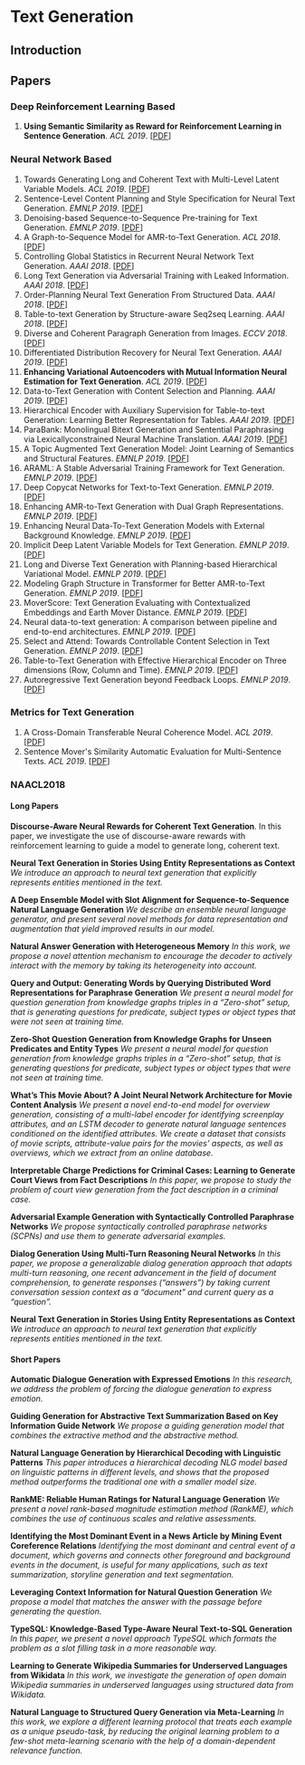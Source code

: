 # Text Generation
## Introduction

## Papers
### Deep Reinforcement Learning Based
1. **Using Semantic Similarity as Reward for Reinforcement Learning in Sentence Generation**. *ACL 2019*. [[PDF](https://pdfs.semanticscholar.org/6a53/a38e1b160ab70f4a0f84ceff906ac84d9b12.pdf)]

### Neural Network Based
1. Towards Generating Long and Coherent Text with Multi-Level Latent Variable Models. *ACL 2019*. [[PDF](https://arxiv.org/pdf/1902.00154)]
2. Sentence-Level Content Planning and Style Specification for Neural Text Generation. *EMNLP 2019*. [[PDF](https://arxiv.org/pdf/1909.00734)]
3. Denoising-based Sequence-to-Sequence Pre-training for Text Generation. *EMNLP 2019*. [[PDF](https://arxiv.org/pdf/1908.08206)]
4. A Graph-to-Sequence Model for AMR-to-Text Generation. *ACL 2018*. [[PDF](https://arxiv.org/pdf/1805.02473)]
5. Controlling Global Statistics in Recurrent Neural Network Text Generation. *AAAI 2018*. [[PDF](https://www.aaai.org/ocs/index.php/AAAI/AAAI18/paper/download/16961/16085)]
6. Long Text Generation via Adversarial Training with Leaked Information. *AAAI 2018*. [[PDF](https://www.aaai.org/ocs/index.php/AAAI/AAAI18/paper/viewPDFInterstitial/16360/16061)]
7. Order-Planning Neural Text Generation From Structured Data. *AAAI 2018*. [[PDF](https://www.aaai.org/ocs/index.php/AAAI/AAAI18/paper/download/16203/16095)]
8. Table-to-text Generation by Structure-aware Seq2seq Learning. *AAAI 2018*. [[PDF](https://www.aaai.org/ocs/index.php/AAAI/AAAI18/paper/viewPDFInterstitial/16599/16019)]
9. Diverse and Coherent Paragraph Generation from Images. *ECCV 2018*. [[PDF]( https://eccv2018.org/openaccess/content_ECCV_2018/papers/Moitreya_Chatterjee_Diverse_and_Coherent_ECCV_2018_paper.pdf )]
10. Differentiated Distribution Recovery for Neural Text Generation. *AAAI 2019*. [[PDF]()]
11. **Enhancing Variational Autoencoders with Mutual Information Neural Estimation for Text Generation**. *ACL 2019*. [[PDF](https://www.aclweb.org/anthology/D19-1416.pdf)]
12. Data-to-Text Generation with Content Selection and Planning. *AAAI 2019*. [[PDF](https://wvvw.aaai.org/ojs/index.php/AAAI/article/download/4668/4546)]
13. Hierarchical Encoder with Auxiliary Supervision for Table-to-text Generation: Learning Better Representation for Tables. *AAAI 2019*. [[PDF]()]
14. ParaBank: Monolingual Bitext Generation and Sentential Paraphrasing via Lexicallyconstrained Neural Machine Translation. *AAAI 2019*. [[PDF]()]
15. A Topic Augmented Text Generation Model: Joint Learning of Semantics and Structural Features. *EMNLP 2019*. [[PDF]()]
16. ARAML: A Stable Adversarial Training Framework for Text Generation. *EMNLP 2019*. [[PDF]()]
17. Deep Copycat Networks for Text-to-Text Generation. *EMNLP 2019*. [[PDF]()]
18. Enhancing AMR-to-Text Generation with Dual Graph Representations. *EMNLP 2019*. [[PDF]()]
19. Enhancing Neural Data-To-Text Generation Models with External Background Knowledge. *EMNLP 2019*. [[PDF]()]
20. Implicit Deep Latent Variable Models for Text Generation. *EMNLP 2019*. [[PDF]()]
21. Long and Diverse Text Generation with Planning-based Hierarchical Variational Model. *EMNLP 2019*. [[PDF]()]
22. Modeling Graph Structure in Transformer for Better AMR-to-Text Generation. *EMNLP 2019*. [[PDF]()]
23. MoverScore: Text Generation Evaluating with Contextualized Embeddings and Earth Mover Distance. *EMNLP 2019*. [[PDF]()]
24. Neural data-to-text generation: A comparison between pipeline and end-to-end architectures. *EMNLP 2019*. [[PDF]()]
25. Select and Attend: Towards Controllable Content Selection in Text Generation. *EMNLP 2019*. [[PDF]()]
26. Table-to-Text Generation with Effective Hierarchical Encoder on Three dimensions (Row, Column and Time). *EMNLP 2019*. [[PDF]()]
27. Autoregressive Text Generation beyond Feedback Loops. *EMNLP 2019*. [[PDF](https://arxiv.org/pdf/1908.11658)]



### Metrics for Text Generation
1. A Cross-Domain Transferable Neural Coherence Model. *ACL 2019*. [[PDF](https://arxiv.org/pdf/1905.11912)]
2. Sentence Mover's Similarity Automatic Evaluation for Multi-Sentence Texts. *ACL 2019*. [[PDF](https://pdfs.semanticscholar.org/7164/b4cb89b268dd4887fc029488393c4c249306.pdf)]

### NAACL2018
#### Long Papers
**Discourse-Aware Neural Rewards for Coherent Text Generation**.
In this paper, we investigate the use of discourse-aware rewards with reinforcement learning to guide a model to generate long, coherent text.

**Neural Text Generation in Stories Using Entity Representations as Context**
*We introduce an approach to neural text generation that explicitly represents entities mentioned in the text.*

**A Deep Ensemble Model with Slot Alignment for Sequence-to-Sequence Natural Language Generation**
*We describe an ensemble neural language generator, and present several novel methods for data representation and augmentation that yield improved results in our model.*

**Natural Answer Generation with Heterogeneous Memory**
*In this work, we propose a novel attention mechanism to encourage the decoder to actively interact with the memory by taking its heterogeneity into account.*

**Query and Output: Generating Words by Querying Distributed Word Representations for Paraphrase Generation**
*We present a neural model for question generation from knowledge graphs triples in a “Zero-shot” setup, that is generating questions for predicate, subject types or object types that were not seen at training time.*

**Zero-Shot Question Generation from Knowledge Graphs for Unseen Predicates and Entity Types**
*We present a neural model for question generation from knowledge graphs triples in a “Zero-shot” setup, that is generating questions for predicate, subject types or object types that were not seen at training time.*

**What’s This Movie About? A Joint Neural Network Architecture for Movie Content Analysis**
*We present a novel end-to-end model for overview generation, consisting of a multi-label encoder for identifying screenplay attributes, and an LSTM decoder to generate natural language sentences conditioned on the identified attributes. We create a dataset that consists of movie scripts, attribute-value pairs for the movies’ aspects, as well as overviews, which we extract from an online database.*

**Interpretable Charge Predictions for Criminal Cases: Learning to Generate Court Views from Fact Descriptions**
*In this paper, we propose to study the problem of court view generation from the fact description in a criminal case.*

**Adversarial Example Generation with Syntactically Controlled Paraphrase Networks**
*We propose syntactically controlled paraphrase networks (SCPNs) and use them to generate adversarial examples.*

**Dialog Generation Using Multi-Turn Reasoning Neural Networks**
*In this paper, we propose a generalizable dialog generation approach that adapts multi-turn reasoning, one recent advancement in the field of document comprehension, to generate responses (“answers”) by taking current conversation session context as a “document” and current query as a “question”.*

**Neural Text Generation in Stories Using Entity Representations as Context**
*We introduce an approach to neural text generation that explicitly represents entities mentioned in the text.*

#### Short Papers

**Automatic Dialogue Generation with Expressed Emotions**
*In this research, we address the problem of forcing the dialogue generation to express emotion.*

**Guiding Generation for Abstractive Text Summarization Based on Key Information Guide Network**
*We propose a guiding generation model that combines the extractive method and the abstractive method.*

**Natural Language Generation by Hierarchical Decoding with Linguistic Patterns**
*This paper introduces a hierarchical decoding NLG model based on linguistic patterns in different levels, and shows that the proposed method outperforms the traditional one with a smaller model size.*

**RankME: Reliable Human Ratings for Natural Language Generation**
*We present a novel rank-based magnitude estimation method (RankME), which combines the use of continuous scales and relative assessments.*

**Identifying the Most Dominant Event in a News Article by Mining Event Coreference Relations**
*Identifying the most dominant and central event of a document, which governs and connects other foreground and background events in the document, is useful for many applications, such as text summarization, storyline generation and text segmentation.*
  
**Leveraging Context Information for Natural Question Generation**
*We propose a model that matches the answer with the passage before generating the question.*

**TypeSQL: Knowledge-Based Type-Aware Neural Text-to-SQL Generation**
*In this paper, we present a novel approach TypeSQL which formats the problem as a slot filling task in a more reasonable way.*

**Learning to Generate Wikipedia Summaries for Underserved Languages from Wikidata**
*In this work, we investigate the generation of open domain Wikipedia summaries in underserved languages using structured data from Wikidata.*

**Natural Language to Structured Query Generation via Meta-Learning**
*In this work, we explore a different learning protocol that treats each example as a unique pseudo-task, by reducing the original learning problem to a few-shot meta-learning scenario with the help of a domain-dependent relevance function.*


